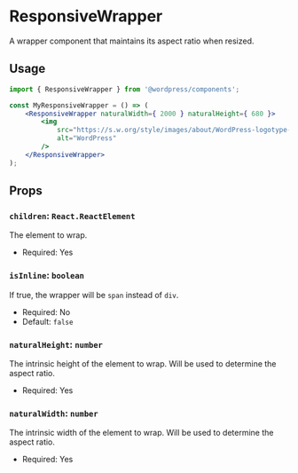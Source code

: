 # ResponsiveWrapper

A wrapper component that maintains its aspect ratio when resized.

## Usage

```jsx
import { ResponsiveWrapper } from '@wordpress/components';

const MyResponsiveWrapper = () => (
	<ResponsiveWrapper naturalWidth={ 2000 } naturalHeight={ 680 }>
		<img
			src="https://s.w.org/style/images/about/WordPress-logotype-standard.png"
			alt="WordPress"
		/>
	</ResponsiveWrapper>
);
```

## Props

### `children`: `React.ReactElement`

The element to wrap.

-   Required: Yes

### `isInline`: `boolean`

If true, the wrapper will be `span` instead of `div`.

-   Required: No
-   Default: `false`

### `naturalHeight`: `number`

The intrinsic height of the element to wrap. Will be used to determine the aspect ratio.

-   Required: Yes

### `naturalWidth`: `number`

The intrinsic width of the element to wrap. Will be used to determine the aspect ratio.

-   Required: Yes